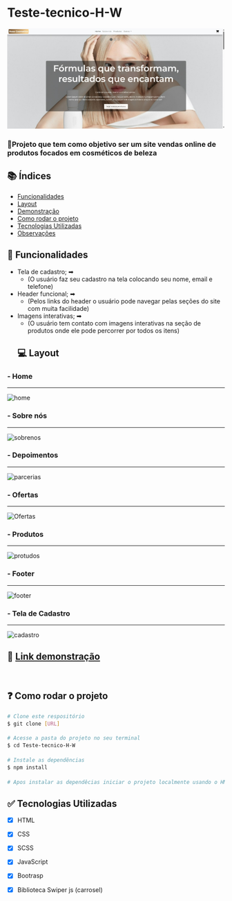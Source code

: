 # Teste-tecnico-H-W

![home](./img/home.jpeg)

### 🧴Projeto que tem como objetivo ser um site vendas online de produtos focados em cosméticos de beleza

## 📚 Índices
- [Funcionalidades](#-funcionalidades)
- [Layout](#-layout)
- [Demonstração](#-link-demonstração)
- [Como rodar o projeto](#-como-rodar-o-projeto)
- [Tecnologias Utilizadas](#-tecnologias-utilizadas)
- [Observações](#-observações)

## 🔧 Funcionalidades
- Tela de cadastro; ➡
  - (O usuário faz seu cadastro na tela colocando seu nome, email e telefone)
- Header funcional; ➡
  - (Pelos links do header o usuário pode navegar pelas seções do site com muita facilidade)
- Imagens interativas; ➡
  - (O usuário tem contato com imagens interativas na seção de produtos onde ele pode percorrer por todos os itens)
  ## 💻 Layout 


### - Home

<hr />

![home](../img/home.jpeg)


### - Sobre nós

<hr />

![sobrenos](../img/sobrenos.jpeg)

### - Depoimentos

<hr />

![parcerias](../img/parceria.jpeg)


### - Ofertas

<hr />

![Ofertas](../img/ofertas.jpeg)

### - Produtos

<hr />

![protudos](../img/produtos.jpeg)

### - Footer

<hr />

![footer](../img/footer.jpeg)

### - Tela de Cadastro

<hr />

![cadastro](../img/cadastro.jpeg)

## 📲 [Link demonstração](#)

<br>

## ❓ Como rodar o projeto
```bash
# Clone este respositório
$ git clone [URL]

# Acesse a pasta do projeto no seu terminal
$ cd Teste-tecnico-H-W

# Instale as dependências
$ npm install

# Apos instalar as dependêcias iniciar o projeto localmente usando o HMTL
```

## ✅ Tecnologias Utilizadas
- [X] HTML
- [X] CSS
- [x] SCSS
- [X] JavaScript
- [x] Bootrasp
- [x] Biblioteca Swiper js (carrosel)

